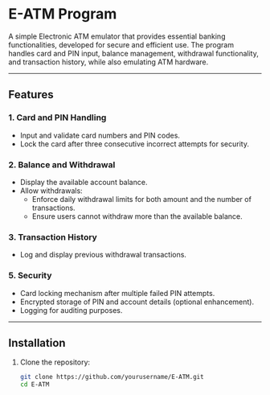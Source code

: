 # E-ATM Program

A simple Electronic ATM emulator that provides essential banking functionalities, developed for secure and efficient use. The program handles card and PIN input, balance management, withdrawal functionality, and transaction history, while also emulating ATM hardware.

---

## Features

### 1. **Card and PIN Handling**
- Input and validate card numbers and PIN codes.
- Lock the card after three consecutive incorrect attempts for security.

### 2. **Balance and Withdrawal**
- Display the available account balance.
- Allow withdrawals:
  - Enforce daily withdrawal limits for both amount and the number of transactions.
  - Ensure users cannot withdraw more than the available balance.

### 3. **Transaction History**
- Log and display previous withdrawal transactions.


### 5. **Security**
- Card locking mechanism after multiple failed PIN attempts.
- Encrypted storage of PIN and account details (optional enhancement).
- Logging for auditing purposes.

---

## Installation

1. Clone the repository:
   ```bash
   git clone https://github.com/yourusername/E-ATM.git
   cd E-ATM
